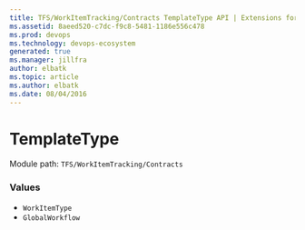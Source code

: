 ```yaml
---
title: TFS/WorkItemTracking/Contracts TemplateType API | Extensions for Azure DevOps Services
ms.assetid: 8aeed520-c7dc-f9c8-5481-1186e556c478
ms.prod: devops
ms.technology: devops-ecosystem
generated: true
ms.manager: jillfra
author: elbatk
ms.topic: article
ms.author: elbatk
ms.date: 08/04/2016
---
```


# TemplateType

Module path: `TFS/WorkItemTracking/Contracts`

### Values

* `WorkItemType` 
* `GlobalWorkflow` 
